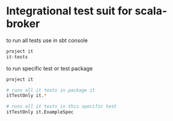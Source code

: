 # Integrational test suit for scala-broker

to run all tests use in sbt console

```bash
project it
it-tests
```

to run specific test or test package

```bash
project it

# runs all it tests in package it
itTestOnly it.*

# runs all it tests in this specific test
itTestOnly it.ExampleSpec
```

